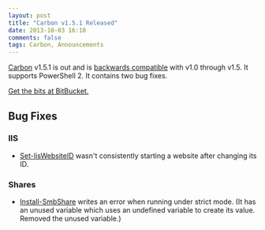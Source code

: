 ```yaml
---
layout: post
title: "Carbon v1.5.1 Released"
date: 2013-10-03 16:10
comments: false
tags: Carbon, Announcements
---
```


[Carbon](http://get-carbon.org) v1.5.1 is out and is [backwards compatible](http://semver.org) with v1.0 through v1.5.  It supports PowerShell 2.  It contains two bug fixes.

[Get the bits at BitBucket.](https://bitbucket.org/splatteredbits/carbon/downloads)

## Bug Fixes

### IIS

 * [Set-IisWebsiteID](http://get-carbon.org/help/Set-IisWebsiteID.html) wasn't consistently starting a website after changing its ID.

### Shares

 * [Install-SmbShare](http://get-carbon.org/help/Install-SmbShare.html) writes an error when running under strict mode.  (It has an unused variable which uses an undefined variable to create its value.  Removed the unused variable.)
 
 